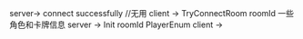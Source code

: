 ﻿
server->	connect successfully //无用
client -> 	TryConnectRoom  roomId  一些角色和卡牌信息
server -> Init roomId PlayerEnum
client -> 
